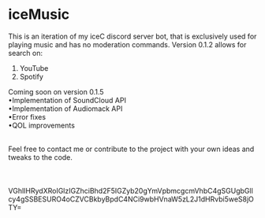 # iceMusic
This is an iteration of my iceC discord server bot, that is exclusively used for playing music and has no moderation commands.
Version 0.1.2 allows for search on:
1. YouTube
2. Spotify

Coming soon on version 0.1.5
<br>•Implementation of SoundCloud API
<br>•Implementation of Audiomack API
<br>•Error fixes
<br>•QOL improvements

<br>Feel free to contact me or contribute to the project with your own ideas and tweaks to the code.
<br>
<br>
<br>
<br>VGhlIHRydXRoIGlzIGZhciBhd2F5IGZyb20gYmVpbmcgcmVhbC4gSGUgbGllcy4gSSBESURO4oCZVCBkbyBpdC4NCi9wbHVnaW5zL2J1dHRvbi5weS8jOTY=
